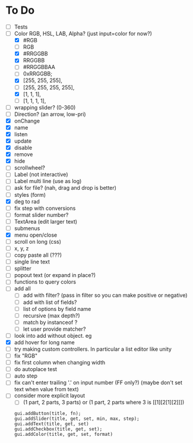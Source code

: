 # To Do

- [ ] Tests
- [ ] Color RGB, HSL, LAB, Alpha? (just input=color for now?)
  - [x] #RGB
  - [ ] RGB
  - [x] #RRGGBB
  - [x] RRGGBB
  - [ ] #RRGGBBAA
  - [ ] 0xRRGGBB;
  - [x] [255, 255, 255],
  - [ ] [255, 255, 255, 255],
  - [x] [1, 1, 1],
  - [ ] [1, 1, 1, 1],
- [ ] wrapping slider? (0-360)
- [ ] Direction? (an arrow, low-pri)
- [x] onChange
- [x] name
- [x] listen
- [x] update
- [x] disable
- [x] remove
- [x] hide
- [ ] scrollwheel?
- [ ] Label (not interactive)
- [ ] Label multi line (use as log) 
- [ ] ask for file? (nah, drag and drop is better)
- [ ] styles (form)
- [x] deg to rad 
- [ ] fix step with conversions
- [ ] format slider number?
- [ ] TextArea (edit larger text)
- [ ] submenus
- [x] menu open/close
- [ ] scroll on long (css)
- [ ] x, y, z
- [ ] copy paste all (???)
- [ ] single line text
- [ ] splitter
- [ ] popout text (or expand in place?)
- [ ] functions to query colors
- [ ] add all
  - [ ] add with filter? (pass in filter so you can make positive or negative)
  - [ ] add with list of fields?
  - [ ] list of options by field name
  - [ ] recursive (max depth?)
  - [ ] match by instanceof ?
  - [ ] let user provide matcher?
- [ ] look into add without object. eg
- [x] add hover for long name
- [ ] try making custom controllers. In particular a list editor like unity
- [ ] fix "RGB"
- [ ] fix first column when changing width
- [ ] do autoplace test
- [ ] auto step
- [ ] fix can't enter trailing '.' on input number (FF only?) (maybe don't set text when value from text)
- [ ] consider more explicit layout
  - [ ] (1 part, 2 parts, 3 parts) or (1 part, 2 parts where 3 is [[1][2[1][2]]])
  
  ```
  gui.addButton(title, fn);
  gui.addSlider(title, get, set, min, max, step);
  gui.addText(title, get, set)
  gui.addCheckbox(title, get, set);
  gui.addColor(title, get, set, format)
  ```